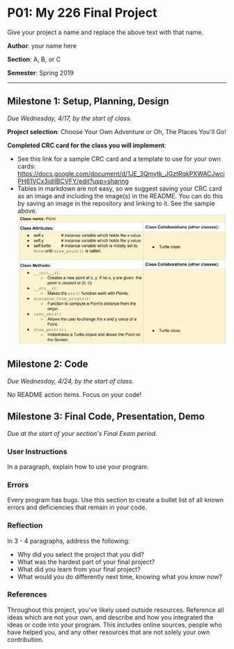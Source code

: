# P01: My 226 Final Project
Give your project a name and replace the above text with that name.

**Author**: your name here

**Section**: A, B, or C

**Semester**: Spring 2019

---

## Milestone 1: Setup, Planning, Design
*Due Wednesday, 4/17, by the start of class.*

**Project selection**: Choose Your Own Adventure or Oh, The Places You'll Go!

**Completed CRC card for the class you will implement**:
  - See this link for a sample CRC card and a template to
  use for your own cards: https://docs.google.com/document/d/1JE_3Qmytk_JGztRqkPXWACJwciPH61VCx3idIlBCVFY/edit?usp=sharing
  - Tables in markdown are not easy, so we suggest saving your CRC card
  as an image and including the image(s) in the README. You can do this
  by saving an image in the repository and linking to it. See the sample above.
![alt text](image/crc.png "Image of CRC card as an example.")


## Milestone 2: Code
*Due Wednesday, 4/24, by the start of class.*

No README action items. Focus on your code!


## Milestone 3: Final Code, Presentation, Demo
*Due at the start of your section's Final Exam period.*

### User Instructions
In a paragraph, explain how to use your program.

### Errors
Every program has bugs. Use this section to create a bullet list of
all known errors and deficiencies that remain in your code.

### Reflection
In 3 - 4 paragraphs, address the following:
- Why did you select the project that you did?
- What was the hardest part of your final project?
- What did you learn from your final project?
- What would you do differently next time, knowing what you know now?

### References
Throughout this project, you've likely used outside resources.
Reference all ideas which are not your own, and describe and
how you integrated the ideas or code into your program. This includes
online sources, people who have helped you, and any other resources that
are not solely your own contribution.
